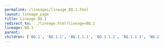 ```yaml
---
permalink: /lineages/lineage_BQ.1.html
layout: lineage_page
title: Lineage BQ.1
redirect_to: ../lineage.html?lineage=BQ.1
lineage: BQ.1
parent: 
children: ['BQ.1', 'BQ.1.1', 'BQ.1.1.1', 'BQ.1.1.2', 'BQ.1.1.3', 'BQ.1.1.4', 'BQ.1.1.5', 'BQ.1.1.6', 'BQ.1.1.7', 'BQ.1.1.8', 'BQ.1.1.10', 'BQ.1.1.11', 'BQ.1.1.13', 'BQ.1.1.15', 'BQ.1.1.18', 'BQ.1.1.20', 'BQ.1.1.22', 'BQ.1.1.23', 'BQ.1.1.29', 'BQ.1.1.31', 'BQ.1.1.32', 'BQ.1.1.35', 'BQ.1.1.36', 'BQ.1.1.37', 'BQ.1.1.38', 'BQ.1.1.39', 'BQ.1.1.40', 'BQ.1.1.41', 'BQ.1.1.43', 'BQ.1.1.44', 'BQ.1.1.45', 'BQ.1.1.46', 'BQ.1.1.47', 'BQ.1.1.48', 'BQ.1.1.51', 'BQ.1.1.52', 'BQ.1.1.53', 'BQ.1.1.56', 'BQ.1.1.57', 'BQ.1.1.59', 'BQ.1.1.63', 'BQ.1.1.65', 'BQ.1.1.66', 'BQ.1.1.70', 'BQ.1.1.74', 'BQ.1.1.75', 'BQ.1.1.76', 'BQ.1.1.77', 'BQ.1.1.78', 'BQ.1.1.79', 'BQ.1.2', 'BQ.1.2.1', 'BQ.1.2.2', 'BQ.1.2.3', 'BQ.1.3.1', 'BQ.1.3.2', 'BQ.1.5', 'BQ.1.8', 'BQ.1.10', 'BQ.1.10.1', 'BQ.1.10.3', 'BQ.1.12', 'BQ.1.13.1', 'BQ.1.14', 'BQ.1.15.2', 'BQ.1.18', 'BQ.1.22', 'BQ.1.23', 'BQ.1.24', 'BQ.1.25', 'BQ.1.25.1', 'BQ.1.27', 'BQ.1.28', 'BQ.1.31', 'BQ.1.32']
---
```

